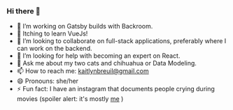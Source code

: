 ### Hi there 👋

- 🔭 I’m working on Gatsby builds with Backroom.
- 🌱 Itching to learn VueJs!  
- 👯 I’m looking to collaborate on full-stack applications, preferably where I can work on the backend. 
- 🤔 I’m looking for help with becoming an expert on React. 
- 💬 Ask me about my two cats and chihuahua or Data Modeling.
- 📫 How to reach me: kaitlynbreuil@gmail.com 
- 😄 Pronouns: she/her 
- ⚡ Fun fact: I have an instagram that documents people crying during movies (spoiler alert: it's mostly [me](https://www.instagram.com/miss.tearz/) )

